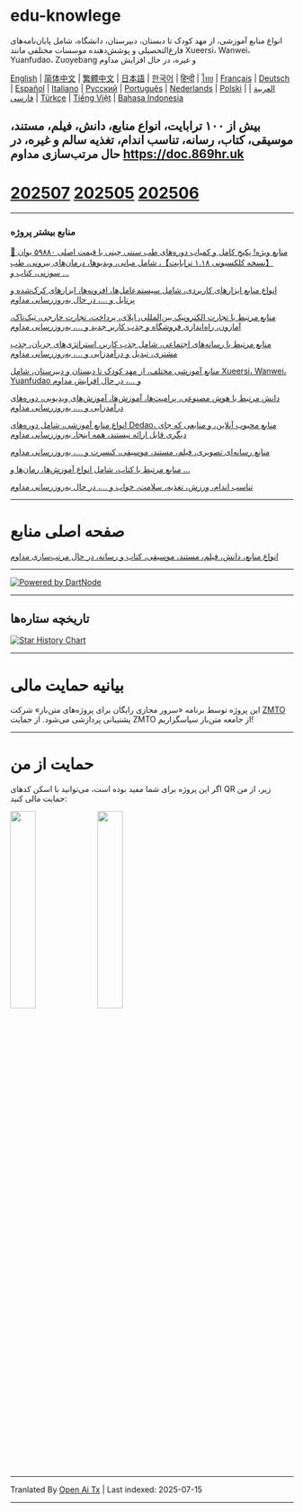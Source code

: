 # edu-knowlege
انواع منابع آموزشی، از مهد کودک تا دبستان، دبیرستان، دانشگاه، شامل پایان‌نامه‌های فارغ‌التحصیلی و پوشش‌دهنده موسسات مختلفی مانند Xueersi، Wanwei، Yuanfudao، Zuoyebang و غیره، در حال افزایش مداوم

[English](https://openaitx.github.io/view.html?user=mswnlz&project=edu-knowlege&lang=en) | [简体中文](https://openaitx.github.io/view.html?user=mswnlz&project=edu-knowlege&lang=zh-CN) | [繁體中文](https://openaitx.github.io/view.html?user=mswnlz&project=edu-knowlege&lang=zh-TW) | [日本語](https://openaitx.github.io/view.html?user=mswnlz&project=edu-knowlege&lang=ja) | [한국어](https://openaitx.github.io/view.html?user=mswnlz&project=edu-knowlege&lang=ko) | [हिन्दी](https://openaitx.github.io/view.html?user=mswnlz&project=edu-knowlege&lang=hi) | [ไทย](https://openaitx.github.io/view.html?user=mswnlz&project=edu-knowlege&lang=th) | [Français](https://openaitx.github.io/view.html?user=mswnlz&project=edu-knowlege&lang=fr) | [Deutsch](https://openaitx.github.io/view.html?user=mswnlz&project=edu-knowlege&lang=de) | [Español](https://openaitx.github.io/view.html?user=mswnlz&project=edu-knowlege&lang=es) | [Italiano](https://openaitx.github.io/view.html?user=mswnlz&project=edu-knowlege&lang=it) | [Русский](https://openaitx.github.io/view.html?user=mswnlz&project=edu-knowlege&lang=ru) | [Português](https://openaitx.github.io/view.html?user=mswnlz&project=edu-knowlege&lang=pt) | [Nederlands](https://openaitx.github.io/view.html?user=mswnlz&project=edu-knowlege&lang=nl) | [Polski](https://openaitx.github.io/view.html?user=mswnlz&project=edu-knowlege&lang=pl) | [العربية](https://openaitx.github.io/view.html?user=mswnlz&project=edu-knowlege&lang=ar) | [فارسی](https://openaitx.github.io/view.html?user=mswnlz&project=edu-knowlege&lang=fa) | [Türkçe](https://openaitx.github.io/view.html?user=mswnlz&project=edu-knowlege&lang=tr) | [Tiếng Việt](https://openaitx.github.io/view.html?user=mswnlz&project=edu-knowlege&lang=vi) | [Bahasa Indonesia](https://openaitx.github.io/view.html?user=mswnlz&project=edu-knowlege&lang=id)

بیش از ۱۰۰ ترابایت، انواع منابع، دانش، فیلم، مستند، موسیقی، کتاب، رسانه، تناسب اندام، تغذیه سالم و غیره، در حال مرتب‌سازی مداوم https://doc.869hr.uk
------------------

# [202507](https://raw.githubusercontent.com/mswnlz/edu-knowlege/main/202507.md) [202505](https://raw.githubusercontent.com/mswnlz/edu-knowlege/main/202505.md) [202506](https://raw.githubusercontent.com/mswnlz/edu-knowlege/main/202506.md)


---------------

### منابع بیشتر پروژه

[🎁 منابع ویژه! پکیج کامل و کمیاب دوره‌های طب سنتی چینی با قیمت اصلی ۵۹۸۸۰ یوان【نسخه کلکسیونی ۱.۱۸ ترابایت】، شامل مبانی، ویدیوها، درمان‌های بیرونی، طب سوزنی، کتاب و ...](https://github.com/mswnlz/chinese-traditional)

[انواع منابع ابزارهای کاربردی، شامل سیستم‌عامل‌ها، افزونه‌ها، ابزارهای کرک‌شده و پرتابل و ...، در حال به‌روزرسانی مداوم](https://github.com/mswnlz/tools)


[منابع مرتبط با تجارت الکترونیک بین‌المللی، اپلای، پرداخت، تجارت خارجی، تیک‌تاک، آمازون، راه‌اندازی فروشگاه و جذب کاربر جدید و ...، به‌روزرسانی مداوم](https://github.com/mswnlz/cross-border)

[منابع مرتبط با رسانه‌های اجتماعی، شامل جذب کاربر، استراتژی‌های جریان، جذب مشتری، تبدیل و درآمدزایی و ...، به‌روزرسانی مداوم](https://github.com/mswnlz/self-media)

[ منابع آموزشی مختلف، از مهد کودک تا دبستان و دبیرستان، شامل Xueersi، Wanwei، Yuanfudao و ...، در حال افزایش مداوم](https://github.com/mswnlz/edu-knowlege)

[دانش مرتبط با هوش مصنوعی، پرامپت‌ها، آموزش‌ها، آموزش‌های ویدیویی، دوره‌های درآمدزایی و ...، به‌روزرسانی مداوم](https://github.com/mswnlz/AIknowledge)

[انواع منابع آموزشی، شامل دوره‌های Dedao، منابع محبوب آنلاین، و منابعی که جای دیگری قابل ارائه نیستند، همه اینجا، به‌روزرسانی مداوم](https://github.com/mswnlz/curriculum)

[منابع رسانه‌ای تصویری، فیلم، مستند، موسیقی، کنسرت و ...، به‌روزرسانی مداوم](https://github.com/mswnlz/movies)

[منابع مرتبط با کتاب، شامل انواع آموزش‌ها، رمان‌ها و ...](https://github.com/mswnlz/book)

[تناسب اندام، ورزش، تغذیه، سلامت، خواب و ...، در حال به‌روزرسانی مداوم](https://github.com/mswnlz/healthy)



---------------

# صفحه اصلی منابع
[انواع منابع، دانش، فیلم، مستند، موسیقی، کتاب و رسانه، در حال مرتب‌سازی مداوم](https://github.com/mswnlz)

---------------

[![Powered by DartNode](https://dartnode.com/branding/DN-Open-Source-sm.png)](https://dartnode.com "Powered by DartNode - Free VPS for Open Source")

---------------


## تاریخچه ستاره‌ها
[![Star History Chart](https://api.star-history.com/svg?repos=mswnlz/edu-knowlege&type=Date)](https://www.star-history.com/#mswnlz/edu-knowlege&Date)

---------------



# بیانیه حمایت مالی
این پروژه توسط برنامه «سرور مجازی رایگان برای پروژه‌های متن‌باز» شرکت [ZMTO](https://console.vtexs.com/?affid=12967) پشتیبانی پردازشی می‌شود.
از حمایت ZMTO از جامعه متن‌باز سپاسگزاریم!


---------------

# حمایت از من

اگر این پروژه برای شما مفید بوده است، می‌توانید با اسکن کدهای QR زیر، از من حمایت مالی کنید:
<p align="left">
  <img src="https://raw.githubusercontent.com/mswnlz/edu-knowlege/main/support-alipay.png" width="30%">
  <img src="https://raw.githubusercontent.com/mswnlz/edu-knowlege/main/wechat-qrcode.jpg" width="30%">
</p>


---

Tranlated By [Open Ai Tx](https://github.com/OpenAiTx/OpenAiTx) | Last indexed: 2025-07-15

---